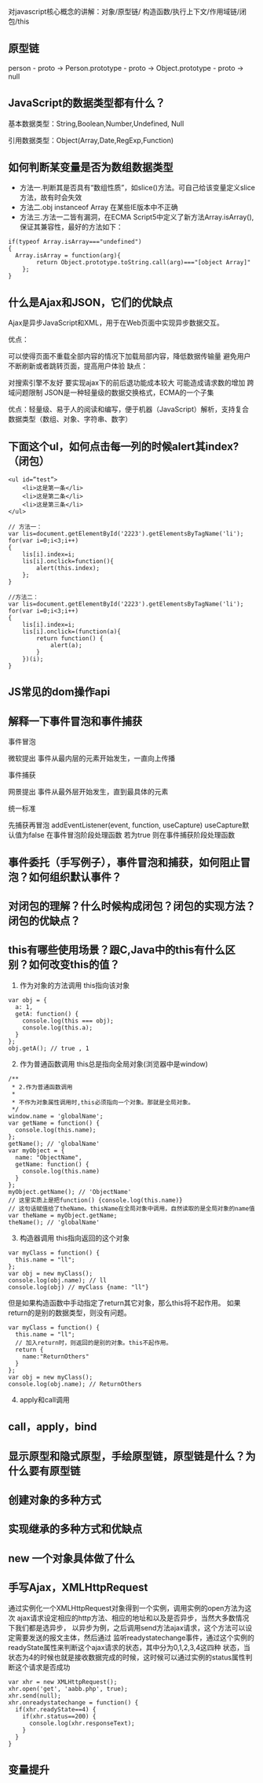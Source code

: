 对javascript核心概念的讲解：对象/原型链/ 构造函数/执行上下文/作用域链/闭包/this




## 原型链
person - proto -> Person.prototype - proto -> Object.prototype - proto -> null

## JavaScript的数据类型都有什么？

基本数据类型：String,Boolean,Number,Undefined, Null

引用数据类型：Object(Array,Date,RegExp,Function)

## 如何判断某变量是否为数组数据类型
- 方法一.判断其是否具有“数组性质”，如slice()方法。可自己给该变量定义slice方法，故有时会失效
- 方法二.obj instanceof Array 在某些IE版本中不正确
- 方法三.方法一二皆有漏洞，在ECMA Script5中定义了新方法Array.isArray(), 保证其兼容性，最好的方法如下：
```
if(typeof Array.isArray==="undefined")
{
  Array.isArray = function(arg){
        return Object.prototype.toString.call(arg)==="[object Array]"
    }; 
}

```

## 什么是Ajax和JSON，它们的优缺点

Ajax是异步JavaScript和XML，用于在Web页面中实现异步数据交互。

优点：

可以使得页面不重载全部内容的情况下加载局部内容，降低数据传输量
避免用户不断刷新或者跳转页面，提高用户体验
缺点：

对搜索引擎不友好
要实现ajax下的前后退功能成本较大
可能造成请求数的增加
跨域问题限制
JSON是一种轻量级的数据交换格式，ECMA的一个子集

优点：轻量级、易于人的阅读和编写，便于机器（JavaScript）解析，支持复合数据类型（数组、对象、字符串、数字）

## 下面这个ul，如何点击每一列的时候alert其index?（闭包）
```
<ul id=”test”>
    <li>这是第一条</li>
    <li>这是第二条</li>
    <li>这是第三条</li>
</ul>
```

```
// 方法一：
var lis=document.getElementById('2223').getElementsByTagName('li');
for(var i=0;i<3;i++)
{
    lis[i].index=i;
    lis[i].onclick=function(){
        alert(this.index);
    };
}
 
//方法二：
var lis=document.getElementById('2223').getElementsByTagName('li');
for(var i=0;i<3;i++)
{
    lis[i].index=i;
    lis[i].onclick=(function(a){
        return function() {
            alert(a);
        }
    })(i);
}
```
## JS常见的dom操作api

## 解释一下事件冒泡和事件捕获
事件冒泡

微软提出 事件从最内层的元素开始发生，一直向上传播

事件捕获

网景提出 事件从最外层开始发生，直到最具体的元素

统一标准

先捕获再冒泡
addEventListener(event, function, useCapture)
useCapture默认值为false 在事件冒泡阶段处理函数
若为true 则在事件捕获阶段处理函数
## 事件委托（手写例子），事件冒泡和捕获，如何阻止冒泡？如何组织默认事件？
## 对闭包的理解？什么时候构成闭包？闭包的实现方法？闭包的优缺点？
## this有哪些使用场景？跟C,Java中的this有什么区别？如何改变this的值？
1. 作为对象的方法调用
this指向该对象
```
var obj = {
  a: 1,
  getA: function() {
    console.log(this === obj);
    console.log(this.a);
  }
};
obj.getA(); // true , 1
```
2. 作为普通函数调用
this总是指向全局对象(浏览器中是window)
```
/**
 * 2.作为普通函数调用
 *
 * 不作为对象属性调用时,this必须指向一个对象。那就是全局对象。
 */
window.name = 'globalName';
var getName = function() {
  console.log(this.name);
};
getName(); // 'globalName'
var myObject = {
  name: "ObjectName",
  getName: function() {
    console.log(this.name)
  }
};
myObject.getName(); // 'ObjectName'
// 这里实质上是把function() {console.log(this.name)}
// 这句话赋值给了theName。thisName在全局对象中调用，自然读取的是全局对象的name值
var theName = myObject.getName;
theName(); // 'globalName'
```

3. 构造器调用
this指向返回的这个对象
```
var myClass = function() {
  this.name = "ll";
};
var obj = new myClass();
console.log(obj.name); // ll
console.log(obj) // myClass {name: "ll"}

```
但是如果构造函数中手动指定了return其它对象，那么this将不起作用。
如果return的是别的数据类型，则没有问题。
```
var myClass = function() {
  this.name = "ll";
  // 加入return时，则返回的是别的对象。this不起作用。
  return {
    name:"ReturnOthers"
  }
};
var obj = new myClass();
console.log(obj.name); // ReturnOthers
```
4. apply和call调用
## call，apply，bind
## 显示原型和隐式原型，手绘原型链，原型链是什么？为什么要有原型链
## 创建对象的多种方式
## 实现继承的多种方式和优缺点
## new 一个对象具体做了什么
## 手写Ajax，XMLHttpRequest
通过实例化一个XMLHttpRequest对象得到一个实例，调用实例的open方法为这次 ajax请求设定相应的http方法、相应的地址和以及是否异步，当然大多数情况下我们都是选异步， 以异步为例，之后调用send方法ajax请求，这个方法可以设定需要发送的报文主体，然后通过 监听readystatechange事件，通过这个实例的readyState属性来判断这个ajax请求的状态，其中分为0,1,2,3,4这四种 状态，当状态为4的时候也就是接收数据完成的时候，这时候可以通过实例的status属性判断这个请求是否成功
```
var xhr = new XMLHttpRequest();
xhr.open('get', 'aabb.php', true);
xhr.send(null);
xhr.onreadystatechange = function() {
  if(xhr.readyState==4) {
    if(xhr.status==200) {
      console.log(xhr.responseText);
    }
  }
}
```
## 变量提升
